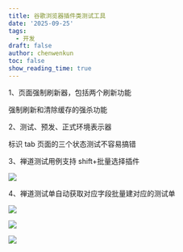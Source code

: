```yaml
---
title: 谷歌浏览器插件类测试工具
date: '2025-09-25'
tags:
  - 开发
draft: false
author: chenwenkun
toc: false
show_reading_time: true
---
```

1、页面强制刷新器，包括两个刷新功能

强制刷新和清除缓存的强杀功能

2、测试、预发、正式环境表示器

标识 tab 页面的三个状态测试不容易搞错

3、禅道测试用例支持 shift+批量选择插件

![](https://prod-files-secure.s3.us-west-2.amazonaws.com/c205fb54-92b2-4987-8be3-972b67d27acc/7ca8990d-2ef0-4ad6-8256-c807dbb8b3d5/image.png?X-Amz-Algorithm=AWS4-HMAC-SHA256&X-Amz-Content-Sha256=UNSIGNED-PAYLOAD&X-Amz-Credential=ASIAZI2LB4667RTN7BR6%2F20251026%2Fus-west-2%2Fs3%2Faws4_request&X-Amz-Date=20251026T181357Z&X-Amz-Expires=3600&X-Amz-Security-Token=IQoJb3JpZ2luX2VjENr%2F%2F%2F%2F%2F%2F%2F%2F%2F%2FwEaCXVzLXdlc3QtMiJIMEYCIQDF6kitFFeANYKYZfOAaZR2K5Lkup00PG1CcK6VuKBYygIhANQ9IQ6fFXl%2BGqH7ZnGnFhHUD2epyuVZGHjzuqLydGR8KogECJP%2F%2F%2F%2F%2F%2F%2F%2F%2F%2FwEQABoMNjM3NDIzMTgzODA1IgwlqgUwVz0bIo%2Bpnz8q3APFbwnLPuCxlg7h1%2BcfRFc3ssv9jHh5%2BdUbuJ1Owc5j1z6O%2B5cs8B08%2BsdR542vXazK9OTI13i%2FglxarnCbr2aeveUSGh90loFRvx4xODtyspkolrYYTbZovvUxM24NzCr9vnQFD7Sdr4NzB%2BtV6I0aJ%2FOWL0jva%2F%2BOvPk1sFUgmIpAYENLRuu3ZNO%2Bkd%2F%2FCcHBsq1jOl4shSdBCMMgrO6f8BJ%2FFhc2htDlgH6bjZCsqTbv0kZOFMmn2hVqJSCsMdQeIy2V8dX7kiVpfrvd67F5u6Xbet6vikgixfQhX04OkB2TFHBpLfyJ6iNtQe5ScgYCszLSEgu8XnxyLXRZtc1xtRo9sZ2xruiS9a7qcwmH%2F343o7xAsBwWJKJxgYlh7uQD7Wc6SXcm3MiJQxSzmyAY904uNW0U4Wfhzd%2F5v5J59rNHfJx85ohszqFZSqxZD3m0ieSf30ZB1QKqR5R%2BFu0TGpPWd3PzdD7T%2F9lEAqeZWN476JPO2XeQ5zNigjAKbEmV90suChbOdS%2B4xC1yfiCKpitsPQAg73ylqXFyLOwP8m5oYHBo%2FGciVl5%2FBtlnoHffXv6cZ7VLpM97f1uBSFQdq7mM4TN0aqSWn%2BET2sswXLdN7Eh6Ooe1jNzJzjC8v%2FnHBjqkAVM5umBNFysxQOUJNcBH5nA21GsBYa9%2FrfnLZFid7AX8IjN7tyaY0epFwPT%2FKGOYYUt82dg5aJeoJrWrufyCDdfU4k99ioqRD%2FNH6zaHqIphSQnQ3Yt7EbYZcQC1hQRBbPcppk9RgL0P1zogBlPYxk6vkZfO5P4rxBdy%2BhdxG0CV05%2B07AZwPeQjQMAUb8pu0KGB%2F%2BhvvBoUuF8bhQvNIbDUspyq&X-Amz-Signature=2785f4dffd5270ee5da17f00765486a2c285e4d1da99c3f08296b12d482d7df7&X-Amz-SignedHeaders=host&x-amz-checksum-mode=ENABLED&x-id=GetObject)

4、禅道测试单自动获取对应字段批量建对应的测试单

![](https://prod-files-secure.s3.us-west-2.amazonaws.com/c205fb54-92b2-4987-8be3-972b67d27acc/1ea39b01-dd1c-4a56-bb09-4fe87447f5c7/image.png?X-Amz-Algorithm=AWS4-HMAC-SHA256&X-Amz-Content-Sha256=UNSIGNED-PAYLOAD&X-Amz-Credential=ASIAZI2LB4667RTN7BR6%2F20251026%2Fus-west-2%2Fs3%2Faws4_request&X-Amz-Date=20251026T181357Z&X-Amz-Expires=3600&X-Amz-Security-Token=IQoJb3JpZ2luX2VjENr%2F%2F%2F%2F%2F%2F%2F%2F%2F%2FwEaCXVzLXdlc3QtMiJIMEYCIQDF6kitFFeANYKYZfOAaZR2K5Lkup00PG1CcK6VuKBYygIhANQ9IQ6fFXl%2BGqH7ZnGnFhHUD2epyuVZGHjzuqLydGR8KogECJP%2F%2F%2F%2F%2F%2F%2F%2F%2F%2FwEQABoMNjM3NDIzMTgzODA1IgwlqgUwVz0bIo%2Bpnz8q3APFbwnLPuCxlg7h1%2BcfRFc3ssv9jHh5%2BdUbuJ1Owc5j1z6O%2B5cs8B08%2BsdR542vXazK9OTI13i%2FglxarnCbr2aeveUSGh90loFRvx4xODtyspkolrYYTbZovvUxM24NzCr9vnQFD7Sdr4NzB%2BtV6I0aJ%2FOWL0jva%2F%2BOvPk1sFUgmIpAYENLRuu3ZNO%2Bkd%2F%2FCcHBsq1jOl4shSdBCMMgrO6f8BJ%2FFhc2htDlgH6bjZCsqTbv0kZOFMmn2hVqJSCsMdQeIy2V8dX7kiVpfrvd67F5u6Xbet6vikgixfQhX04OkB2TFHBpLfyJ6iNtQe5ScgYCszLSEgu8XnxyLXRZtc1xtRo9sZ2xruiS9a7qcwmH%2F343o7xAsBwWJKJxgYlh7uQD7Wc6SXcm3MiJQxSzmyAY904uNW0U4Wfhzd%2F5v5J59rNHfJx85ohszqFZSqxZD3m0ieSf30ZB1QKqR5R%2BFu0TGpPWd3PzdD7T%2F9lEAqeZWN476JPO2XeQ5zNigjAKbEmV90suChbOdS%2B4xC1yfiCKpitsPQAg73ylqXFyLOwP8m5oYHBo%2FGciVl5%2FBtlnoHffXv6cZ7VLpM97f1uBSFQdq7mM4TN0aqSWn%2BET2sswXLdN7Eh6Ooe1jNzJzjC8v%2FnHBjqkAVM5umBNFysxQOUJNcBH5nA21GsBYa9%2FrfnLZFid7AX8IjN7tyaY0epFwPT%2FKGOYYUt82dg5aJeoJrWrufyCDdfU4k99ioqRD%2FNH6zaHqIphSQnQ3Yt7EbYZcQC1hQRBbPcppk9RgL0P1zogBlPYxk6vkZfO5P4rxBdy%2BhdxG0CV05%2B07AZwPeQjQMAUb8pu0KGB%2F%2BhvvBoUuF8bhQvNIbDUspyq&X-Amz-Signature=db44b8a21b58222198625046ff35df5a026869523cb907d5940e2bc12078d67a&X-Amz-SignedHeaders=host&x-amz-checksum-mode=ENABLED&x-id=GetObject)

![](https://prod-files-secure.s3.us-west-2.amazonaws.com/c205fb54-92b2-4987-8be3-972b67d27acc/fa727f1d-546c-42aa-9508-d8d3d1275bcd/image.png?X-Amz-Algorithm=AWS4-HMAC-SHA256&X-Amz-Content-Sha256=UNSIGNED-PAYLOAD&X-Amz-Credential=ASIAZI2LB4667RTN7BR6%2F20251026%2Fus-west-2%2Fs3%2Faws4_request&X-Amz-Date=20251026T181357Z&X-Amz-Expires=3600&X-Amz-Security-Token=IQoJb3JpZ2luX2VjENr%2F%2F%2F%2F%2F%2F%2F%2F%2F%2FwEaCXVzLXdlc3QtMiJIMEYCIQDF6kitFFeANYKYZfOAaZR2K5Lkup00PG1CcK6VuKBYygIhANQ9IQ6fFXl%2BGqH7ZnGnFhHUD2epyuVZGHjzuqLydGR8KogECJP%2F%2F%2F%2F%2F%2F%2F%2F%2F%2FwEQABoMNjM3NDIzMTgzODA1IgwlqgUwVz0bIo%2Bpnz8q3APFbwnLPuCxlg7h1%2BcfRFc3ssv9jHh5%2BdUbuJ1Owc5j1z6O%2B5cs8B08%2BsdR542vXazK9OTI13i%2FglxarnCbr2aeveUSGh90loFRvx4xODtyspkolrYYTbZovvUxM24NzCr9vnQFD7Sdr4NzB%2BtV6I0aJ%2FOWL0jva%2F%2BOvPk1sFUgmIpAYENLRuu3ZNO%2Bkd%2F%2FCcHBsq1jOl4shSdBCMMgrO6f8BJ%2FFhc2htDlgH6bjZCsqTbv0kZOFMmn2hVqJSCsMdQeIy2V8dX7kiVpfrvd67F5u6Xbet6vikgixfQhX04OkB2TFHBpLfyJ6iNtQe5ScgYCszLSEgu8XnxyLXRZtc1xtRo9sZ2xruiS9a7qcwmH%2F343o7xAsBwWJKJxgYlh7uQD7Wc6SXcm3MiJQxSzmyAY904uNW0U4Wfhzd%2F5v5J59rNHfJx85ohszqFZSqxZD3m0ieSf30ZB1QKqR5R%2BFu0TGpPWd3PzdD7T%2F9lEAqeZWN476JPO2XeQ5zNigjAKbEmV90suChbOdS%2B4xC1yfiCKpitsPQAg73ylqXFyLOwP8m5oYHBo%2FGciVl5%2FBtlnoHffXv6cZ7VLpM97f1uBSFQdq7mM4TN0aqSWn%2BET2sswXLdN7Eh6Ooe1jNzJzjC8v%2FnHBjqkAVM5umBNFysxQOUJNcBH5nA21GsBYa9%2FrfnLZFid7AX8IjN7tyaY0epFwPT%2FKGOYYUt82dg5aJeoJrWrufyCDdfU4k99ioqRD%2FNH6zaHqIphSQnQ3Yt7EbYZcQC1hQRBbPcppk9RgL0P1zogBlPYxk6vkZfO5P4rxBdy%2BhdxG0CV05%2B07AZwPeQjQMAUb8pu0KGB%2F%2BhvvBoUuF8bhQvNIbDUspyq&X-Amz-Signature=3e9bae824c2100be3e6d18eaf6673a79c017a1b457c279ea08e582dfd17b26c8&X-Amz-SignedHeaders=host&x-amz-checksum-mode=ENABLED&x-id=GetObject)

![](https://prod-files-secure.s3.us-west-2.amazonaws.com/c205fb54-92b2-4987-8be3-972b67d27acc/2a374ca8-3be3-4978-8ee1-2331f1db0267/image.png?X-Amz-Algorithm=AWS4-HMAC-SHA256&X-Amz-Content-Sha256=UNSIGNED-PAYLOAD&X-Amz-Credential=ASIAZI2LB4667RTN7BR6%2F20251026%2Fus-west-2%2Fs3%2Faws4_request&X-Amz-Date=20251026T181357Z&X-Amz-Expires=3600&X-Amz-Security-Token=IQoJb3JpZ2luX2VjENr%2F%2F%2F%2F%2F%2F%2F%2F%2F%2FwEaCXVzLXdlc3QtMiJIMEYCIQDF6kitFFeANYKYZfOAaZR2K5Lkup00PG1CcK6VuKBYygIhANQ9IQ6fFXl%2BGqH7ZnGnFhHUD2epyuVZGHjzuqLydGR8KogECJP%2F%2F%2F%2F%2F%2F%2F%2F%2F%2FwEQABoMNjM3NDIzMTgzODA1IgwlqgUwVz0bIo%2Bpnz8q3APFbwnLPuCxlg7h1%2BcfRFc3ssv9jHh5%2BdUbuJ1Owc5j1z6O%2B5cs8B08%2BsdR542vXazK9OTI13i%2FglxarnCbr2aeveUSGh90loFRvx4xODtyspkolrYYTbZovvUxM24NzCr9vnQFD7Sdr4NzB%2BtV6I0aJ%2FOWL0jva%2F%2BOvPk1sFUgmIpAYENLRuu3ZNO%2Bkd%2F%2FCcHBsq1jOl4shSdBCMMgrO6f8BJ%2FFhc2htDlgH6bjZCsqTbv0kZOFMmn2hVqJSCsMdQeIy2V8dX7kiVpfrvd67F5u6Xbet6vikgixfQhX04OkB2TFHBpLfyJ6iNtQe5ScgYCszLSEgu8XnxyLXRZtc1xtRo9sZ2xruiS9a7qcwmH%2F343o7xAsBwWJKJxgYlh7uQD7Wc6SXcm3MiJQxSzmyAY904uNW0U4Wfhzd%2F5v5J59rNHfJx85ohszqFZSqxZD3m0ieSf30ZB1QKqR5R%2BFu0TGpPWd3PzdD7T%2F9lEAqeZWN476JPO2XeQ5zNigjAKbEmV90suChbOdS%2B4xC1yfiCKpitsPQAg73ylqXFyLOwP8m5oYHBo%2FGciVl5%2FBtlnoHffXv6cZ7VLpM97f1uBSFQdq7mM4TN0aqSWn%2BET2sswXLdN7Eh6Ooe1jNzJzjC8v%2FnHBjqkAVM5umBNFysxQOUJNcBH5nA21GsBYa9%2FrfnLZFid7AX8IjN7tyaY0epFwPT%2FKGOYYUt82dg5aJeoJrWrufyCDdfU4k99ioqRD%2FNH6zaHqIphSQnQ3Yt7EbYZcQC1hQRBbPcppk9RgL0P1zogBlPYxk6vkZfO5P4rxBdy%2BhdxG0CV05%2B07AZwPeQjQMAUb8pu0KGB%2F%2BhvvBoUuF8bhQvNIbDUspyq&X-Amz-Signature=7b6e80cfbaa6abc577b7093ac15f530b1a5bd55d4ebe35e51ad41c65b2d615c7&X-Amz-SignedHeaders=host&x-amz-checksum-mode=ENABLED&x-id=GetObject)
